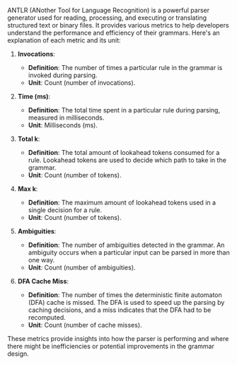 ANTLR (ANother Tool for Language Recognition) is a powerful parser generator used for reading, processing, and executing or translating structured text or binary files. It provides various metrics to help developers understand the performance and efficiency of their grammars. Here's an explanation of each metric and its unit:

1. **Invocations**:
   - **Definition**: The number of times a particular rule in the grammar is invoked during parsing.
   - **Unit**: Count (number of invocations).

2. **Time (ms)**:
   - **Definition**: The total time spent in a particular rule during parsing, measured in milliseconds.
   - **Unit**: Milliseconds (ms).

3. **Total k**:
   - **Definition**: The total amount of lookahead tokens consumed for a rule. Lookahead tokens are used to decide which path to take in the grammar.
   - **Unit**: Count (number of tokens).

4. **Max k**:
   - **Definition**: The maximum amount of lookahead tokens used in a single decision for a rule.
   - **Unit**: Count (number of tokens).

5. **Ambiguities**:
   - **Definition**: The number of ambiguities detected in the grammar. An ambiguity occurs when a particular input can be parsed in more than one way.
   - **Unit**: Count (number of ambiguities).

6. **DFA Cache Miss**:
   - **Definition**: The number of times the deterministic finite automaton (DFA) cache is missed. The DFA is used to speed up the parsing by caching decisions, and a miss indicates that the DFA had to be recomputed.
   - **Unit**: Count (number of cache misses).

These metrics provide insights into how the parser is performing and where there might be inefficiencies or potential improvements in the grammar design.